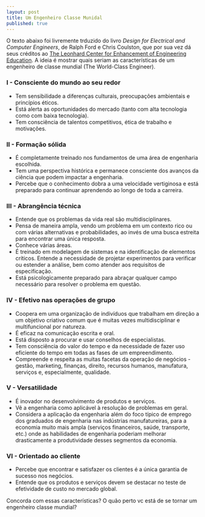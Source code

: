 ```yaml
---
layout: post
title: Um Engenheiro Classe Munidal
published: true
---
```

O texto abaixo foi livremente trduzido do livro *Design for Electrical and Computer Engineers*, de Ralph Ford e Chris Coulston, que por sua vez dá seus créditos ao [The Leonhard Center for Enhancement of Engineering Education](https://www.engr.psu.edu/leonhardcenter/). A ideia é mostrar quais seriam as características de um engenheiro de classe mundial (The World-Class Engineer).

### I - Consciente do mundo ao seu redor

- Tem sensibilidade a diferenças culturais, preocupações ambientais e princípios éticos.
- Está alerta as oportunidades do mercado (tanto com alta tecnologia como com baixa tecnologia).
- Tem consciência de talentos competitivos, ética de trabalho e motivações.

### II - Formação sólida

- É completamente treinado nos fundamentos de uma área de engenharia escolhida.
- Tem uma perspectiva histórica e permanece consciente dos avanços da ciência que podem impactar a engenharia.
- Percebe que o conhecimento dobra a uma velocidade vertiginosa e está preparado para continuar aprendendo ao longo de toda a carreira.

### III - Abrangência técnica

- Entende que os problemas da vida real são multidisciplinares.
- Pensa de maneira ampla, vendo um problema em um contexto rico ou com várias alternativas e probabilidades, ao invés de uma busca estreita para encontrar uma única resposta.
- Conhece várias áreas.
- É treinado em modelagem de sistemas e na identificação de elementos críticos. Entende a necessidade de projetar experimentos para verificar ou estender a análise, bem como atender aos requisitos de especificação.
- Está psicologicamente preparado para abraçar qualquer campo necessário para resolver o problema em questão.

### IV - Efetivo nas operações de grupo

- Coopera em uma organização de indivíduos que trabalham em direção a um objetivo criativo comum que é muitas vezes multidisciplinar e multifuncional por natureza.
- É eficaz na comunicação escrita e oral.
- Está disposto a procurar e usar conselhos de especialistas.
- Tem consciência do valor do tempo e da necessidade de fazer uso eficiente do tempo em todas as fases de um empreendimento.
- Compreende e respeita as muitas facetas da operação de negócios - gestão, marketing, finanças, direito, recursos humanos, manufatura, serviços e, especialmente, qualidade.

### V - Versatilidade

- É inovador no desenvolvimento de produtos e serviços.
- Vê a engenharia como aplicável à resolução de problemas em geral.
- Considera a aplicação da engenharia além do foco típico de emprego dos graduados de engenharia nas indústrias manufatureiras, para a economia muito mais ampla (serviços financeiros, saúde, transporte, etc.) onde as habilidades de engenharia poderiam melhorar drasticamente a produtividade desses segmentos da economia.

### VI - Orientado ao cliente

- Percebe que encontrar e satisfazer os clientes é a única garantia de sucesso nos negócios.
- Entende que os produtos e serviços devem se destacar no teste de efetividade de custo no mercado global.

Concorda com essas características? O quão perto vc está de se tornar um engenheiro classe mundial?
